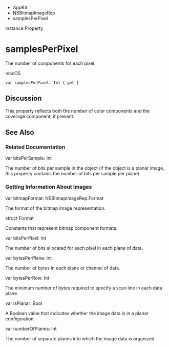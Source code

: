 

- AppKit
- NSBitmapImageRep
-  samplesPerPixel 

Instance Property

# samplesPerPixel

The number of components for each pixel.

macOS

``` source
var samplesPerPixel: Int { get }
```

## Discussion

This property reflects both the number of color components and the coverage component, if present.

## See Also

### Related Documentation

var bitsPerSample: Int

The number of bits per sample in the object (if the object is a planar image, this property contains the number of bits per sample per plane).

### Getting Information About Images

var bitmapFormat: NSBitmapImageRep.Format

The format of the bitmap image representation.

struct Format

Constants that represent bitmap component formats.

var bitsPerPixel: Int

The number of bits allocated for each pixel in each plane of data.

var bytesPerPlane: Int

The number of bytes in each plane or channel of data.

var bytesPerRow: Int

The minimum number of bytes required to specify a scan line in each data plane.

var isPlanar: Bool

A Boolean value that indicates whether the image data is in a planar configuration.

var numberOfPlanes: Int

The number of separate planes into which the image data is organized.

